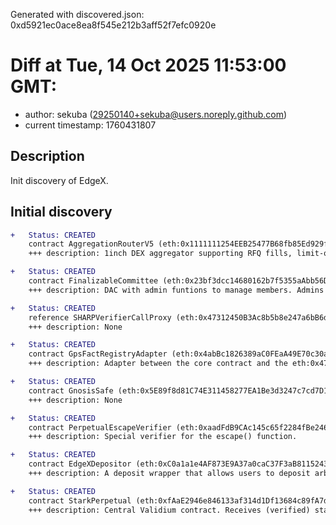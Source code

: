 Generated with discovered.json: 0xd5921ec0ace8ea8f545e212b3aff52f7efc0920e

# Diff at Tue, 14 Oct 2025 11:53:00 GMT:

- author: sekuba (<29250140+sekuba@users.noreply.github.com>)
- current timestamp: 1760431807

## Description

Init discovery of EdgeX.

## Initial discovery

```diff
+   Status: CREATED
    contract AggregationRouterV5 (eth:0x1111111254EEB25477B68fb85Ed929f73A960582)
    +++ description: 1inch DEX aggregator supporting RFQ fills, limit-order fills and direct DEX swaps.
```

```diff
+   Status: CREATED
    contract FinalizableCommittee (eth:0x23bf3dcc14680162b7f5355aAbb56D31823c946e)
    +++ description: DAC with admin funtions to manage members. Admins are not discoverable and thus not shown here.
```

```diff
+   Status: CREATED
    reference SHARPVerifierCallProxy (eth:0x47312450B3Ac8b5b8e247a6bB6d523e7605bDb60)
    +++ description: None
```

```diff
+   Status: CREATED
    contract GpsFactRegistryAdapter (eth:0x4abBc1826389aC0FEaA49E70c30a041b665e8562)
    +++ description: Adapter between the core contract and the eth:0x47312450B3Ac8b5b8e247a6bB6d523e7605bDb60. Stores the Cairo programHash (`2530337539466159944237001094809327283009177793361359619481044346150483328860`).
```

```diff
+   Status: CREATED
    contract GnosisSafe (eth:0x5E89f8d81C74E311458277EA1Be3d3247c7cd7D1)
    +++ description: None
```

```diff
+   Status: CREATED
    contract PerpetualEscapeVerifier (eth:0xaadFdB9CAc145c65f2284fBe24600d07fb37F7BD)
    +++ description: Special verifier for the escape() function.
```

```diff
+   Status: CREATED
    contract EdgeXDepositor (eth:0xC0a1a1e4AF873E9A37a0caC37F3aB81152432Cc5)
    +++ description: A deposit wrapper that allows users to deposit arbitrary tokens to EdgeX. Tokens are swapped to USDT via 1inch and deposited to edgeX. This deposit wrapper also has fast withdrawal support using liquidity providers, but it seems deprecated in practice. Standard direct deposits and withdrawals of USDT at the StarkPerpetual contract are fully supported.
```

```diff
+   Status: CREATED
    contract StarkPerpetual (eth:0xfAaE2946e846133af314d1Df13684c89fA7d83DD)
    +++ description: Central Validium contract. Receives (verified) state roots from the Operator, allows users to consume L2 -> L1 messages and send L1 -> L2 messages. Critical configuration values for the L2's logic are defined here by various governance roles.
```
